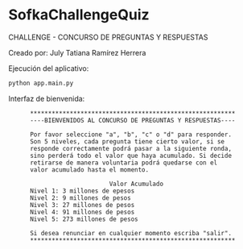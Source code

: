 # SofkaChallengeQuiz
CHALLENGE - CONCURSO DE PREGUNTAS Y RESPUESTAS

Creado por: July Tatiana Ramírez Herrera

Ejecución del aplicativo:

```sh
python app.main.py
```

Interfaz de bienvenida:

          *********************************************************
          ----BIENVENIDOS AL CONCURSO DE PREGUNTAS Y RESPUESTAS----
          
          Por favor seleccione "a", "b", "c" o "d" para responder.
          Son 5 niveles, cada pregunta tiene cierto valor, si se 
          responde correctamente podrá pasar a la siguiente ronda, 
          sino perderá todo el valor que haya acumulado. Si decide 
          retirarse de manera voluntaria podrá quedarse con el
          valor acumulado hasta el momento.
          
                                Valor Acumulado
          Nivel 1: 3 millones de epesos
          Nivel 2: 9 millones de pesos
          Nivel 3: 27 millones de pesos
          Nivel 4: 91 millones de pesos
          Nivel 5: 273 millones de pesos
          
          Si desea renunciar en cualquier momento escriba "salir".
          *********************************************************
